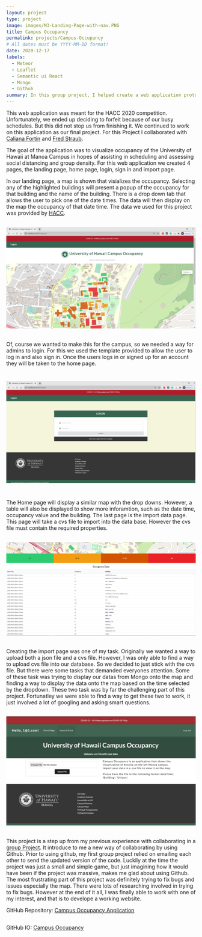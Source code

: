 ```yaml
---
layout: project
type: project
image: images/M3-Landing-Page-with-nav.PNG
title: Campus Occupancy
permalink: projects/Campus-Occupancy
# All dates must be YYYY-MM-DD format!
date: 2020-12-17
labels:
  - Meteor
  - Leaflet
  - Semantic ui React
  - Mongo
  - Github
summary: In this group project, I helped create a web application prototype, that involves visualizing a data on a map using Meteor, Semantic ui React, Mongo, Leaflet, and Github.
---
```


This web application was meant for the HACC 2020 competition. Unfortunately, we ended up deciding to forfeit because of our busy schedules. But this did not stop us from finishing it. We continued to work on this application as our final project. For this Project I collaborated with <a href="https://calianafortin.github.io/">Caliana Fortin</a> and <a href="https://fredstraub.github.io/">Fred Straub</a>.

The goal of the application was to visualize occupancy of the University of Hawaii at Manoa Campus in hopes of assisting in scheduling and assessing social distancing and group density. For this web application we created 4 pages, the landing page, home page, login, sign in and import page.

In our landing page, a map is shown that visializes the occupancy. Selecting any of the highlighted buildings will present a popup of the occupancy for that building and the name of the building. There is a drop down tab that allows the user to pick one of the date times. The data will then display on the map the occupancy of that date time. The data we used for this project was provided by <a href="https://github.com/HACC2020/data/tree/main/uh_occupancy">HACC</a>.

## 

<img class="ui huge rounded image" src="../images/M3-Landing-Page-with-nav.PNG">

##  

Of, course we wanted to make this for the campus, so we needed a way for admins to login. For this we used the template provided to allow the user to log in and also sign in. Once the users logs in or signed up for an account they will be taken to the home page.

#       

<img class="ui huge rounded image" src="../images/M3-Login-page.PNG">

# 

The Home page will display a similar map with the drop downs. However, a table will also be displayed to show more inforamtion, such as the date time, occupancy value and the building. The last page is the import data page. This page will take a cvs file to import into the data base. However the cvs file must contain the required properties. 

##  

<img class="ui huge rounded image" src="../images/M3-Home-page-datas.PNG">

## 

Creating the import page was one of my task. Originally we wanted a way to upload both a json file and a cvs file. However, I was only able to find a way to upload cvs file into our database. So we decided to just stick with the cvs file. But there were some tasks that demanded everyones attention. Some of these task was trying to display our datas from Mongo onto the map and finding a way to display the data onto the map based on the time selected by the dropdown. These two task was by far the challenging part of this project. Fortunatley we were able to find a way to get these two to work, it just involved a lot of googling and asking smart questions.

## 

<img class="ui huge image" src="../images/M3-Edit-page-datas.PNG">

## 

This project is a step up from my previous experience with collaborating in a <a href="https://buccatm.github.io/projects/SpaceShip-Game">group Project</a>. It introduce to me a new way of collaborating by using Github. Prior to using github, my first group project relied on emailing each other to send the updated version of the code. Luckily at the time the project was just a small and simple game, but just imagining how it would have been if the project was massive, makes me glad about using Github. The most frustrating part of this project was definitely trying to fix bugs and issues especially the map. There were lots of researching involved in trying to fix bugs. However at the end of it all, I was finally able to work with one of my interest, and that is to develope a working website.

GitHub Repository: <a href="https://github.com/campus-occupancy/campus-occupancy"><i class="large github icon "></i>Campus Occupancy Application</a>

## 

GitHub IO: <a href="https://campus-occupancy.github.io/"><i class="large github icon "></i>Campus Occupancy</a>


